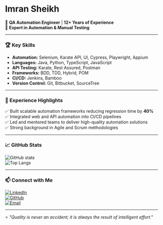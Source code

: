 # Imran Sheikh  

💼 **QA Automation Engineer** | **12+ Years of Experience**  
🚀 **Expert in Automation & Manual Testing**  

---

### 🏆 **Key Skills**  
- **Automation:** Selenium, Karate API, UI, Cypress, Playwright, Appium  
- **Languages:** Java, Python, TypeScript, JavaScript  
- **API Testing:** Karate, Rest Assured, Postman  
- **Frameworks:** BDD, TDD, Hybrid, POM  
- **CI/CD:** Jenkins, Bamboo  
- **Version Control:** Git, Bitbucket, SourceTree  

---

### 🌟 **Experience Highlights**  
✅ Built scalable automation frameworks reducing regression time by **40%**  
✅ Integrated web and API automation into CI/CD pipelines  
✅ Led and mentored teams to deliver high-quality automation solutions  
✅ Strong background in Agile and Scrum methodologies  

---

### 📈 **GitHub Stats**  
![GitHub stats](https://github-readme-stats.vercel.app/api?username=imransheikh&show_icons=true&theme=tokyonight)  
![Top Langs](https://github-readme-stats.vercel.app/api/top-langs/?username=imransheikh&layout=compact&theme=tokyonight)  

---

### 📫 **Connect with Me**  
[![LinkedIn](https://img.shields.io/badge/LinkedIn-blue?style=flat&logo=linkedin)](https://www.linkedin.com/in/qa-imran-sheikh)  
[![GitHub](https://img.shields.io/badge/GitHub-grey?style=flat&logo=github)](https://github.com/imransheikh)  
[![Email](https://img.shields.io/badge/Email-red?style=flat&logo=gmail)](mailto:imran.pbh@gmail.com)  

---

⭐️ *"Quality is never an accident; it is always the result of intelligent effort."*  
